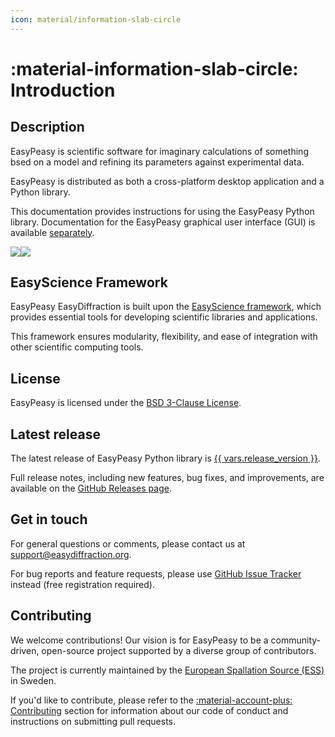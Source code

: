 ```yaml
---
icon: material/information-slab-circle
---
```


# :material-information-slab-circle: Introduction

## Description

EasyPeasy is scientific software for
imaginary calculations of something bsed on a model and refining its parameters against experimental data.


EasyPeasy is distributed as both a cross-platform desktop application
and a Python library.

This documentation provides instructions for using the EasyPeasy Python
library. Documentation for the EasyPeasy graphical user interface (GUI)
is available [separately](https://easyscience.github.io/peasy-app).


![](../assets/images/hero_dark.png#gh-dark-mode-only)![](../assets/images/hero_light.png#gh-light-mode-only)

## EasyScience Framework

EasyPeasy EasyDiffraction is built upon the
[EasyScience framework](https://easyscience.software), which provides essential
tools for developing scientific libraries and applications.

This framework ensures modularity, flexibility, and ease of integration with
other scientific computing tools.

## License

EasyPeasy is licensed under the
[BSD 3-Clause License](https://raw.githubusercontent.com/easyscience/peasy-lib/master/LICENSE).

## Latest release

The latest release of EasyPeasy Python library is
[{{ vars.release_version }}](https://github.com/easyscience/peasy-lib/releases/latest).

Full release notes, including new features, bug fixes, and improvements, are
available on the
[GitHub Releases page](https://github.com/easyscience/peasy-lib/releases).

## Get in touch

For general questions or comments, please contact us at [support@easydiffraction.org](mailto:support@easydiffraction.org).

For bug reports and feature requests, please use
[GitHub Issue Tracker](https://github.com/easyscience/peasy-lib/issues)
instead (free registration required).

## Contributing

We welcome contributions! Our vision is for EasyPeasy to be a
community-driven, open-source project supported by a diverse group of
contributors.

The project is currently maintained by the
[European Spallation Source (ESS)](https://ess.eu) in Sweden.

If you'd like to contribute, please refer to the
[:material-account-plus: Contributing](../contributing/index.md) section for
information about our code of conduct and instructions on submitting pull
requests.
